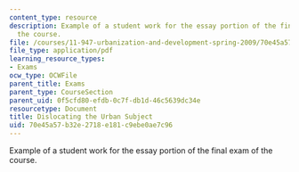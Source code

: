 ```yaml
---
content_type: resource
description: Example of a student work for the essay portion of the final exam of
  the course.
file: /courses/11-947-urbanization-and-development-spring-2009/70e45a57b32e2718e181c9ebe0ae7c96_MIT11_947s09_sw05.pdf
file_type: application/pdf
learning_resource_types:
- Exams
ocw_type: OCWFile
parent_title: Exams
parent_type: CourseSection
parent_uid: 0f5cfd80-efdb-0c7f-db1d-46c5639dc34e
resourcetype: Document
title: Dislocating the Urban Subject
uid: 70e45a57-b32e-2718-e181-c9ebe0ae7c96
---
```

Example of a student work for the essay portion of the final exam of the course.

